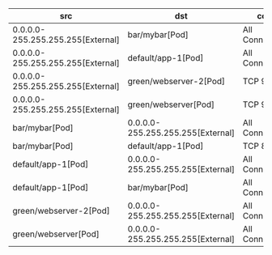 | src | dst | conn |
|-----|-----|------|
| 0.0.0.0-255.255.255.255[External] | bar/mybar[Pod] | All Connections |
| 0.0.0.0-255.255.255.255[External] | default/app-1[Pod] | All Connections |
| 0.0.0.0-255.255.255.255[External] | green/webserver-2[Pod] | TCP 9001 |
| 0.0.0.0-255.255.255.255[External] | green/webserver[Pod] | TCP 9001 |
| bar/mybar[Pod] | 0.0.0.0-255.255.255.255[External] | All Connections |
| bar/mybar[Pod] | default/app-1[Pod] | TCP 80 |
| default/app-1[Pod] | 0.0.0.0-255.255.255.255[External] | All Connections |
| default/app-1[Pod] | bar/mybar[Pod] | All Connections |
| green/webserver-2[Pod] | 0.0.0.0-255.255.255.255[External] | All Connections |
| green/webserver[Pod] | 0.0.0.0-255.255.255.255[External] | All Connections |
